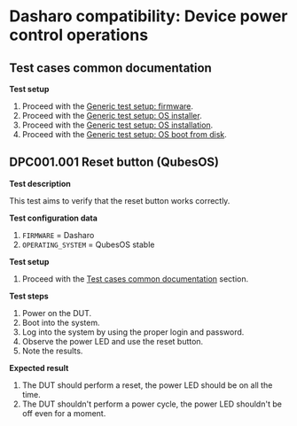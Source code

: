 # Dasharo compatibility: Device power control operations

## Test cases common documentation

**Test setup**

1. Proceed with the
   [Generic test setup: firmware](../generic-test-setup.md#firmware).
1. Proceed with the
   [Generic test setup: OS installer](../generic-test-setup.md#os-installer).
1. Proceed with the
   [Generic test setup: OS installation](../generic-test-setup.md#os-installation).
1. Proceed with the
   [Generic test setup: OS boot from disk](../generic-test-setup.md#os-boot-from-disk).

## DPC001.001 Reset button (QubesOS)

**Test description**

This test aims to verify that the reset button works correctly.

**Test configuration data**

1. `FIRMWARE` = Dasharo
1. `OPERATING_SYSTEM` = QubesOS stable

**Test setup**

1. Proceed with the
   [Test cases common documentation](#test-cases-common-documentation) section.

**Test steps**

1. Power on the DUT.
1. Boot into the system.
1. Log into the system by using the proper login and password.
1. Observe the power LED and use the reset button.
1. Note the results.

**Expected result**

1. The DUT should perform a reset, the power LED should be on all the time.
1. The DUT shouldn't perform a power cycle, the power LED shouldn't be off even
   for a moment.
